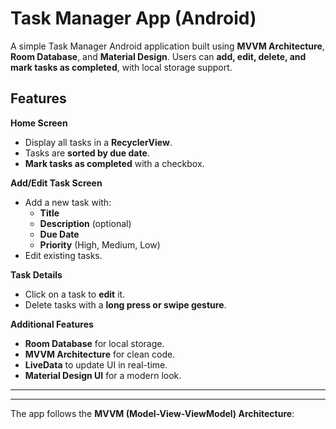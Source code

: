#  Task Manager App (Android)
A simple Task Manager Android application built using **MVVM Architecture**, **Room Database**, and **Material Design**. Users can **add, edit, delete, and mark tasks as completed**, with local storage support.

##  Features 
**Home Screen**
- Display all tasks in a **RecyclerView**.
- Tasks are **sorted by due date**.
- **Mark tasks as completed** with a checkbox.

**Add/Edit Task Screen**
- Add a new task with:
    - **Title**
    - **Description** (optional)
    - **Due Date**
    - **Priority** (High, Medium, Low)
- Edit existing tasks.

 **Task Details**
- Click on a task to **edit** it.
- Delete tasks with a **long press or swipe gesture**.

 **Additional Features**
- **Room Database** for local storage.
- **MVVM Architecture** for clean code.
- **LiveData** to update UI in real-time.
- **Material Design UI** for a modern look.

---

 
---

 
The app follows the **MVVM (Model-View-ViewModel) Architecture**:

